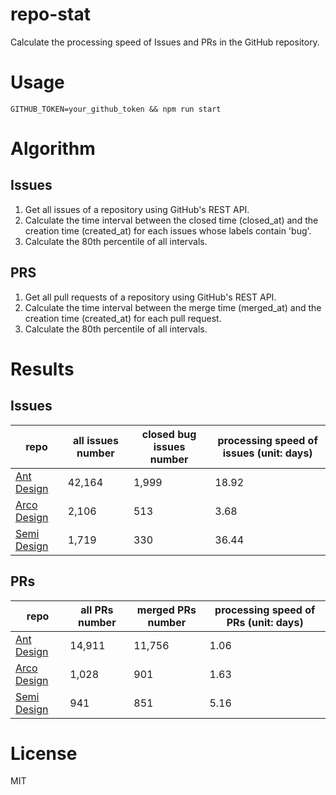 # repo-stat

Calculate the processing speed of Issues and PRs in the GitHub repository.

# Usage

```
GITHUB_TOKEN=your_github_token && npm run start
```

# Algorithm

## Issues

1. Get all issues of a repository using GitHub's REST API.
2. Calculate the time interval between the closed time (closed_at) and the creation time (created_at) for each issues whose labels contain 'bug'.
3. Calculate the 80th percentile of all intervals.

## PRS

1. Get all pull requests of a repository using GitHub's REST API.
2. Calculate the time interval between the merge time (merged_at) and the creation time (created_at) for each pull request.
3. Calculate the 80th percentile of all intervals.

# Results

## Issues

| repo | all issues number | closed bug issues number | processing speed of issues (unit: days) |
| - | - | - | - |
| [Ant Design](https://github.com/ant-design/ant-design) | 42,164 | 1,999 | 18.92 |
| [Arco Design](https://github.com/arco-design/arco-design) | 2,106 | 513 | 3.68 |
| [Semi Design](https://github.com/DouyinFE/semi-design) | 1,719 | 330 | 36.44 |

## PRs

| repo | all PRs number | merged PRs number | processing speed of PRs (unit: days) |
| - | - | - | - |
| [Ant Design](https://github.com/ant-design/ant-design) | 14,911 | 11,756 | 1.06 |
| [Arco Design](https://github.com/arco-design/arco-design) | 1,028 | 901 | 1.63 |
| [Semi Design](https://github.com/DouyinFE/semi-design) | 941 | 851 | 5.16 |

# License

MIT
